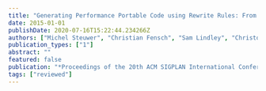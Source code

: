 ```yaml
---
title: "Generating Performance Portable Code using Rewrite Rules: From High-Level Functional Expressions to High-Performance OpenCL Code"
date: 2015-01-01
publishDate: 2020-07-16T15:22:44.234266Z
authors: ["Michel Steuwer", "Christian Fensch", "Sam Lindley", "Christophe Dubach"]
publication_types: ["1"]
abstract: ""
featured: false
publication: "*Proceedings of the 20th ACM SIGPLAN International Conference on Funcational Programming (<span style=\"font-weight:bold\"><span style=\"font-weight:bold;color:black\">ICFP</span></span>)*"
tags: ["reviewed"]
---
```


